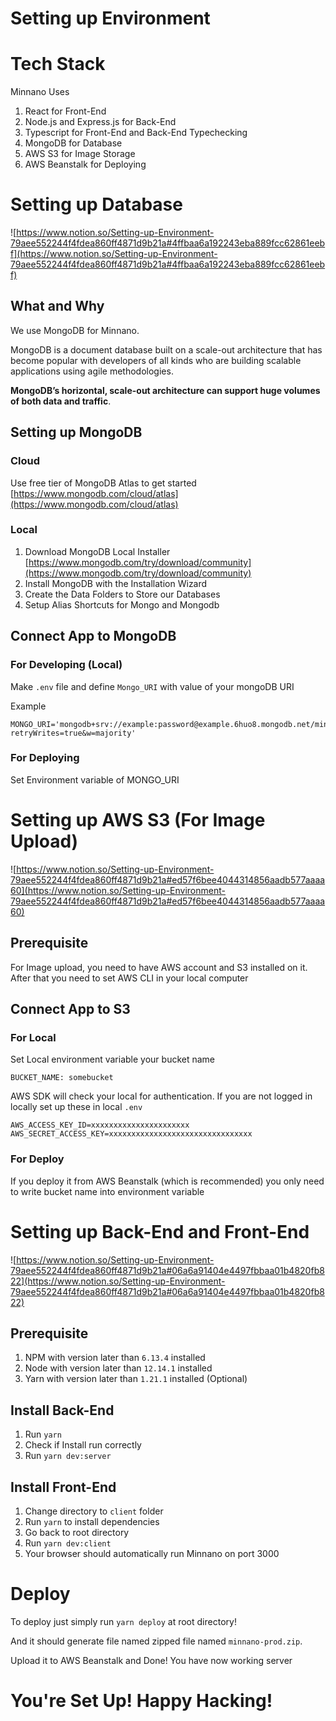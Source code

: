 # Setting up Environment

# Tech Stack

Minnano Uses

1. React for Front-End
2. Node.js and Express.js for Back-End
3. Typescript for Front-End and Back-End  Typechecking
4. MongoDB for Database
5. AWS S3 for Image Storage
6. AWS Beanstalk for Deploying

# Setting up Database

![https://www.notion.so/Setting-up-Environment-79aee552244f4fdea860ff4871d9b21a#4ffbaa6a192243eba889fcc62861eebf](https://www.notion.so/Setting-up-Environment-79aee552244f4fdea860ff4871d9b21a#4ffbaa6a192243eba889fcc62861eebf)

## What and Why

We use MongoDB for Minnano. 

MongoDB is a document database built on a scale-out architecture that has become popular with developers of all kinds who are building scalable applications using agile methodologies.

**MongoDB’s horizontal, scale-out architecture can support huge volumes of both data and traffic**.

## Setting up MongoDB

### Cloud

Use free tier of MongoDB Atlas to get started [https://www.mongodb.com/cloud/atlas](https://www.mongodb.com/cloud/atlas)

### Local

1. Download MongoDB Local Installer [https://www.mongodb.com/try/download/community](https://www.mongodb.com/try/download/community)
2. Install MongoDB with the Installation Wizard
3. Create the Data Folders to Store our Databases
4. Setup Alias Shortcuts for Mongo and Mongodb

## Connect App to MongoDB

### For Developing (Local)

Make `.env` file and define `Mongo_URI` with value of your mongoDB URI

Example

```
MONGO_URI='mongodb+srv://example:password@example.6huo8.mongodb.net/minnanodb?retryWrites=true&w=majority'
```

### For Deploying

Set Environment variable of MONGO_URI

# Setting up AWS S3 (For Image Upload)

![https://www.notion.so/Setting-up-Environment-79aee552244f4fdea860ff4871d9b21a#ed57f6bee4044314856aadb577aaaa60](https://www.notion.so/Setting-up-Environment-79aee552244f4fdea860ff4871d9b21a#ed57f6bee4044314856aadb577aaaa60)

## Prerequisite

For Image upload, you need to have AWS account and S3 installed on it.  After that you need to set AWS CLI in your local computer

## Connect App to S3

### For Local

Set Local environment variable your bucket name

```
BUCKET_NAME: somebucket
```

AWS SDK will check your local for authentication. If you are not logged in locally set up these in local `.env`

```
AWS_ACCESS_KEY_ID=xxxxxxxxxxxxxxxxxxxxxx
AWS_SECRET_ACCESS_KEY=xxxxxxxxxxxxxxxxxxxxxxxxxxxxxxxx
```

### For Deploy

If you deploy it from AWS Beanstalk (which is recommended) you only need to write  bucket name into environment variable

# Setting up Back-End and Front-End

![https://www.notion.so/Setting-up-Environment-79aee552244f4fdea860ff4871d9b21a#06a6a91404e4497fbbaa01b4820fb822](https://www.notion.so/Setting-up-Environment-79aee552244f4fdea860ff4871d9b21a#06a6a91404e4497fbbaa01b4820fb822)

## Prerequisite

1. NPM with version later than  `6.13.4` installed
2. Node with version later than  `12.14.1` installed
3. Yarn with version later than `1.21.1` installed (Optional)

## Install Back-End

1. Run `yarn`
2. Check if Install run correctly
3. Run `yarn dev:server`

## Install Front-End

1.  Change directory to `client` folder
2. Run `yarn` to install dependencies
3. Go back to root directory
4. Run `yarn dev:client`
5. Your browser should automatically run Minnano on port 3000

# Deploy

To deploy just simply run `yarn deploy` at root directory!

And it should generate file named zipped file named `minnano-prod.zip`.

Upload it to AWS Beanstalk and Done! You have now working server

# You're Set Up! Happy Hacking!